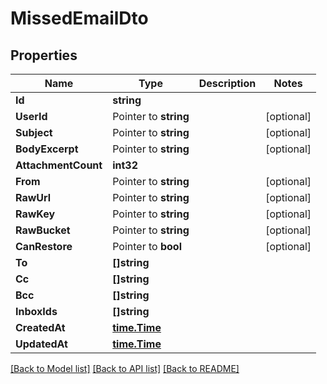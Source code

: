 # MissedEmailDto

## Properties

Name | Type | Description | Notes
------------ | ------------- | ------------- | -------------
**Id** | **string** |  | 
**UserId** | Pointer to **string** |  | [optional] 
**Subject** | Pointer to **string** |  | [optional] 
**BodyExcerpt** | Pointer to **string** |  | [optional] 
**AttachmentCount** | **int32** |  | 
**From** | Pointer to **string** |  | [optional] 
**RawUrl** | Pointer to **string** |  | [optional] 
**RawKey** | Pointer to **string** |  | [optional] 
**RawBucket** | Pointer to **string** |  | [optional] 
**CanRestore** | Pointer to **bool** |  | [optional] 
**To** | **[]string** |  | 
**Cc** | **[]string** |  | 
**Bcc** | **[]string** |  | 
**InboxIds** | **[]string** |  | 
**CreatedAt** | [**time.Time**](time.Time) |  | 
**UpdatedAt** | [**time.Time**](time.Time) |  | 

[[Back to Model list]](../README#documentation-for-models) [[Back to API list]](../README#documentation-for-api-endpoints) [[Back to README]](../README)


